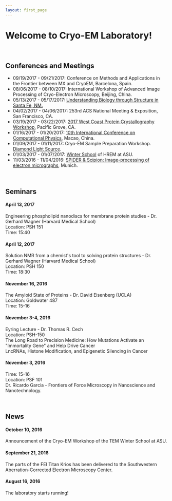 ```yaml
---
layout: first_page
---
```



# Welcome to Cryo-EM Laboratory!

<br>

## Conferences and Meetings
- 09/19/2017 - 09/21/2017: Conference on Methods and Applications in the Frontier between MX and CryoEM, Barcelona, Spain. 
- 08/06/2017 - 08/10/2017: International Workshop of Advanced Image Processing of Cryo-Electron Microscopy, Beijing, China. 
- 05/13/2017 - 05/17/2017: [Understanding Biology through Structure in Santa Fe, NM.](https://conferences.newmexicoconsortium.org/conferences/ubts_17/program )
- 04/02/2017 - 04/06/2017: 253rd ACS National Meeting & Exposition, San Francisco, CA. 
- 03/19/2017 - 03/22/2017: [2017 West Coast Protein Crystallography Workshop](http://www.biochem.utah.edu/hill/wcpcw.html), Pacific Grove, CA. 
- 01/16/2017 - 01/20/2017: [10th International Conference on Computational Physics](http://www.iccpx.org), Macao, China. 
- 01/09/2017 - 01/11/2017: Cryo-EM Sample Preparation Workshop.  [Diamond Light Source](http://www.diamond.ac.uk/Home/Events/2017/EM-Workshop-2017.html).
- 01/03/2017 - 01/07/2017: [Winter School](https://le-csss.asu.edu/winterschool) of HREM at ASU. 
- 11/03/2016 - 11/04/2016: [SPIDER & Scipion: Image-processing of electron micrographs](http://www.cens.de/calendar/workshops-events/spider-scipion-workshop-image-processing-of-electron-micrographs/), Munich.

<br>

## Seminars
#### April 13, 2017
Engineering phospholipid nanodiscs for membrane protein studies - Dr. Gerhard Wagner (Harvard Medical School)<br>
Location: PSH 151<br>
Time: 15:40

#### April 12, 2017
Solution NMR from a chemist's tool to solving protein structures - Dr. Gerhard Wagner (Harvard Medical School)<br>
Location: PSH 150<br>
Time: 18:30

#### November 16, 2016
The Amyloid State of Proteins - Dr. David Eisenberg (UCLA)<br>
Location: Goldwater 487<br>
Time: 15-16

#### November 3-4, 2016
Eyring Lecture - Dr. Thomas R. Cech<br>
Location: PSH-150<br>
The Long Road to Precision Medicine: How Mutations Activate an "Immortality Gene" and Help Drive Cancer<br>
LncRNAs, Histone Modification, and Epigenetic Silencing in Cancer<br>

#### November 3, 2016
Time: 15-16 <br>
Location: PSF 101 <br>
Dr. Ricardo Garcia - Frontiers of Force Microscopy in Nanoscience and Nanotechnology. 

<br>

## News

#### October 10, 2016
Announcement of the Cryo-EM Workshop of the TEM Winter School at ASU. 

#### September 21, 2016
The parts of the FEI Titan Krios has been delivered to the Southwestern Aberration-Corrected Electron Microscopy Center. 

#### August 16, 2016
The laboratory starts running! 

